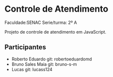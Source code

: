 # Controle de Atendimento
Faculdade:SENAC
Serie/turma: 2º A

Projeto de controle de atendimento em JavaScript.

## Participantes

- Roberto Eduardo git: robertoeduardomd
- Bruno Sales Maia git: bruno-s-m
- Lucas      git: lucass124
